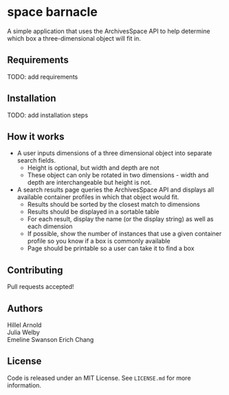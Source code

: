 # space barnacle
A simple application that uses the ArchivesSpace API to help determine which box a three-dimensional object will fit in.

## Requirements

TODO: add requirements

## Installation

TODO: add installation steps

## How it works
*   A user inputs dimensions of a three dimensional object into separate search fields.
    *    Height is optional, but width and depth are not
    *    These object can only be rotated in two dimensions - width and depth are interchangeable but height is not.
*   A search results page queries the ArchivesSpace API and displays all available container profiles in which that object would fit.
    *    Results should be sorted by the closest match to dimensions
    *    Results should be displayed in a sortable table
    *    For each result, display the name (or the display string) as well as each dimension
    *    If possible, show the number of instances that use a given container profile so you know if a box is commonly available
    *    Page should be printable so a user can take it to find a box

## Contributing

Pull requests accepted!

## Authors

Hillel Arnold  
Julia Welby  
Emeline Swanson
Erich Chang

## License

Code is released under an MIT License. See `LICENSE.md` for more information.
